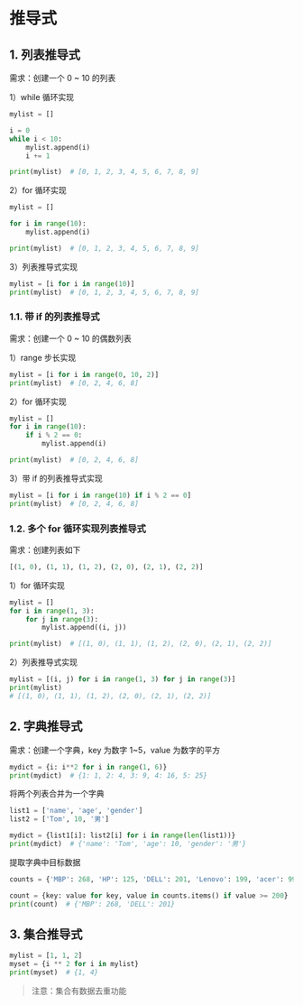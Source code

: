 # 推导式

## 1. 列表推导式

需求：创建一个 0 ~ 10 的列表

1）while 循环实现

```py
mylist = []

i = 0
while i < 10:
    mylist.append(i)
    i += 1

print(mylist)  # [0, 1, 2, 3, 4, 5, 6, 7, 8, 9]
```

2）for 循环实现

```py
mylist = []

for i in range(10):
    mylist.append(i)

print(mylist)  # [0, 1, 2, 3, 4, 5, 6, 7, 8, 9]
```

3）列表推导式实现

```py
mylist = [i for i in range(10)]
print(mylist)  # [0, 1, 2, 3, 4, 5, 6, 7, 8, 9]
```

### 1.1. 带 if 的列表推导式

需求：创建一个 0 ~ 10 的偶数列表

1）range 步长实现

```py
mylist = [i for i in range(0, 10, 2)]
print(mylist)  # [0, 2, 4, 6, 8]
```

2）for 循环实现

```py
mylist = []
for i in range(10):
    if i % 2 == 0:
        mylist.append(i)

print(mylist)  # [0, 2, 4, 6, 8]
```

3）带 if 的列表推导式实现

```py
mylist = [i for i in range(10) if i % 2 == 0]
print(mylist)  # [0, 2, 4, 6, 8]
```

### 1.2. 多个 for 循环实现列表推导式

需求：创建列表如下

```py
[(1, 0), (1, 1), (1, 2), (2, 0), (2, 1), (2, 2)]
```

1）for 循环实现

```py
mylist = []
for i in range(1, 3):
    for j in range(3):
        mylist.append((i, j))

print(mylist)  # [(1, 0), (1, 1), (1, 2), (2, 0), (2, 1), (2, 2)]
```

2）列表推导式实现

```py
mylist = [(i, j) for i in range(1, 3) for j in range(3)]
print(mylist)
# [(1, 0), (1, 1), (1, 2), (2, 0), (2, 1), (2, 2)]
```

## 2. 字典推导式

需求：创建一个字典，key 为数字 1~5，value 为数字的平方

```py
mydict = {i: i**2 for i in range(1, 6)}
print(mydict)  # {1: 1, 2: 4, 3: 9, 4: 16, 5: 25}
```

将两个列表合并为一个字典

```py
list1 = ['name', 'age', 'gender']
list2 = ['Tom', 10, '男']

mydict = {list1[i]: list2[i] for i in range(len(list1))}
print(mydict)  # {'name': 'Tom', 'age': 10, 'gender': '男'}
```

提取字典中目标数据

```py
counts = {'MBP': 268, 'HP': 125, 'DELL': 201, 'Lenovo': 199, 'acer': 99}

count = {key: value for key, value in counts.items() if value >= 200}
print(count)  # {'MBP': 268, 'DELL': 201}
```

## 3. 集合推导式

```py
mylist = [1, 1, 2]
myset = {i ** 2 for i in mylist}
print(myset)  # {1, 4}
```

> 注意：集合有数据去重功能
